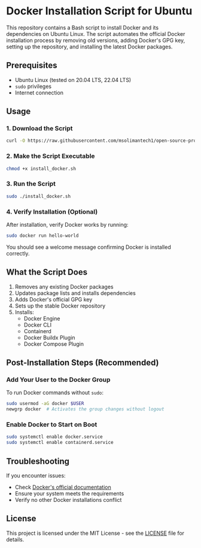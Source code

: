 # Docker Installation Script for Ubuntu

This repository contains a Bash script to install Docker and its dependencies on Ubuntu Linux. The script automates the official Docker installation process by removing old versions, adding Docker's GPG key, setting up the repository, and installing the latest Docker packages.

## Prerequisites

- Ubuntu Linux (tested on 20.04 LTS, 22.04 LTS)
- `sudo` privileges
- Internet connection

## Usage

### 1. Download the Script

```bash
curl -O https://raw.githubusercontent.com/msolimantech1/open-source-projects/refs/heads/master/Scripts/Ubuntu/Docker/install_docker.sh
```

### 2. Make the Script Executable

```bash
chmod +x install_docker.sh
```

### 3. Run the Script

```bash
sudo ./install_docker.sh
```

### 4. Verify Installation (Optional)

After installation, verify Docker works by running:

```bash
sudo docker run hello-world
```

You should see a welcome message confirming Docker is installed correctly.

## What the Script Does

1. Removes any existing Docker packages
2. Updates package lists and installs dependencies
3. Adds Docker's official GPG key
4. Sets up the stable Docker repository
5. Installs:
   - Docker Engine
   - Docker CLI
   - Containerd
   - Docker Buildx Plugin
   - Docker Compose Plugin

## Post-Installation Steps (Recommended)

### Add Your User to the Docker Group

To run Docker commands without `sudo`:

```bash
sudo usermod -aG docker $USER
newgrp docker  # Activates the group changes without logout
```

### Enable Docker to Start on Boot

```bash
sudo systemctl enable docker.service
sudo systemctl enable containerd.service
```

## Troubleshooting

If you encounter issues:
- Check [Docker's official documentation](https://docs.docker.com/engine/install/ubuntu/)
- Ensure your system meets the requirements
- Verify no other Docker installations conflict

## License

This project is licensed under the MIT License - see the [LICENSE](LICENSE) file for details.
